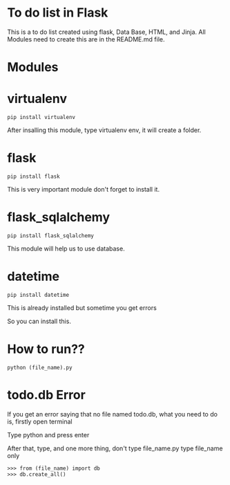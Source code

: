 # To do list in Flask
This is a to do list created using flask, Data Base, HTML, and Jinja. All Modules need to create this are in the README.md file.

# Modules
# virtualenv

```
pip install virtualenv
```

After insalling this module, type virtualenv env, it will create a folder.

# flask

```
pip install flask
```

This is very important module don't forget to install it.

# flask_sqlalchemy

```
pip install flask_sqlalchemy
```

This module will help us to use database.

# datetime

```
pip install datetime
```

This is already installed but sometime you get errors

So you can install this.

# How to run??

```
python (file_name).py
```

# todo.db Error

If you get an error saying that no file named todo.db, what you need to do is, firstly open terminal

Type python and press enter

After that, type, and one more thing, don't type file_name.py type file_name only

```
>>> from (file_name) import db
>>> db.create_all()
```

